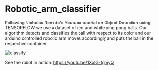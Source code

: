 # Robotic_arm_classifier
Following Nicholas Renotte's Youtube tutorial on Object Detection using TENSORFLOW we use a dataset of red and white ping pong balls. Our algorithm detects and classifies the ball with respect to its color and our arduino controlled robotic arm moves accordingly and puts the ball in the respective container.

![classify](https://user-images.githubusercontent.com/57687239/178120388-5e87071e-90ad-4d3e-a6f2-7cc0ec6de552.png)

See the robot in action: https://youtu.be/1XxlG-fgmyQ
